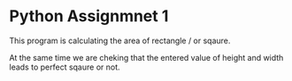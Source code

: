 # Python Assignmnet 1

This program is calculating the area of rectangle / or sqaure.

At the same time we are cheking that the entered value of height and width leads to perfect sqaure or not.